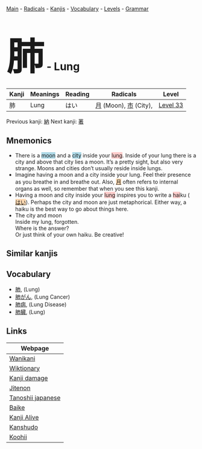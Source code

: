 <style> bigfont {font-size: 100px}</style>
[Main](../index.md) -
[Radicals](../radicals.md) -
[Kanjis](../kanjis.md) -
[Vocabulary](../vocabulary.md) -
[Levels](../levels.md) -
[Grammar](../grammar.md)
# <bigfont> 肺</bigfont> - Lung 

| Kanji | Meanings | Reading | Radicals | Level |
| --- | --- | --- | --- | --- |
| 肺 | Lung | はい | [月](../radicals/月.md) (Moon), [市](../radicals/市.md) (City),  | [Level 33](../levels/wk_level33.md) |

Previous kanji: [納](納.md) Next kanji: [著](著.md) 

## Mnemonics
 * There is a <span style="background-color:#ADD8E6"> moon</span> and a <span style="background-color:#ADD8E6"> city</span> inside your <span style="background-color:#ffcccb"> lung</span>. Inside of your lung there is a city and above that city lies a moon. It’s a pretty sight, but also very strange. Moons and cities don’t usually reside inside lungs.
* Imagine having a moon and a city inside your lung. Feel their presence as you breathe in and breathe out. Also, <span style="background-color:#fed8b1"> [月](https://jisho.org/search/月)</span> often refers to internal organs as well, so remember that when you see this kanji.
* Having a moon and city inside your <span style="background-color:#ffcccb"> lung</span> inspires you to write a <span style="background-color:#ffcccb"> hai</span>ku (<span style="background-color:#fed8b1"> [はい](https://jisho.org/search/はい)</span>). Perhaps the city and moon are just metaphorical. Either way, a haiku is the best way to go about things here.
* The city and moon<br />Inside my lung, forgotten.<br />Where is the answer?<br />Or just think of your own haiku. Be creative!


## Similar kanjis
 


## Vocabulary
 * [肺](../vocabulary/肺.md), (Lung)
* [肺がん](../vocabulary/肺.md), (Lung Cancer)
* [肺病](../vocabulary/肺.md), (Lung Disease)
* [肺臓](../vocabulary/肺.md), (Lung)



## Links 

| Webpage |
| --- |
| [Wanikani          ](https://www.wanikani.com/kanji/肺) |
| [Wiktionary        ](https://en.wiktionary.org/wiki/肺) |
| [Kanji damage      ](http://www.kanjidamage.com/kanji/search?utf8=✓&q=肺) |
| [Jitenon           ](https://jitenon.com/kanji/肺) |
| [Tanoshii japanese ](https://www.tanoshiijapanese.com/dictionary/kanji.cfm?k=肺) |
| [Baike             ](https://baike.baidu.com/item/肺) |
| [Kanji Alive       ](https://app.kanjialive.com/肺) |
| [Kanshudo          ](https://www.kanshudo.com/searchmn?q=肺) |
| [Koohii            ](https://kanji.koohii.com/study/kanji/肺) |
